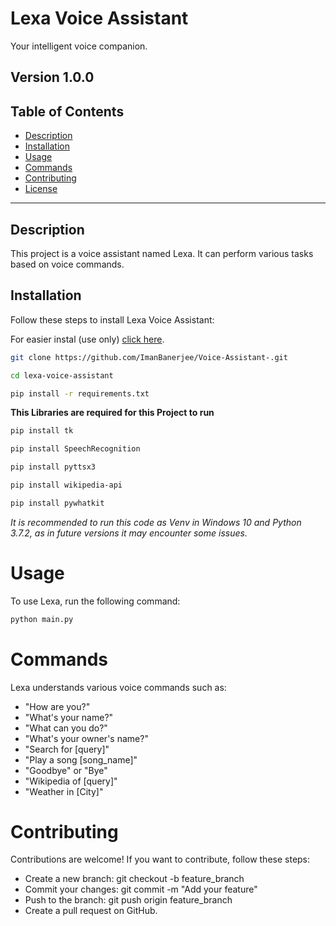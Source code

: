# Lexa Voice Assistant

Your intelligent voice companion.

## Version 1.0.0

## Table of Contents

- [Description](#description)
- [Installation](#installation)
- [Usage](#usage)
- [Commands](#commands)
- [Contributing](#contributing)
- [License](#license)

---

## Description

This project is a voice assistant named Lexa. It can perform various tasks based on voice commands.

## Installation

Follow these steps to install Lexa Voice Assistant:

For easier instal (use only)  [click here](<https://drive.google.com/file/d/1Y7YyaE2IEGvMrY0nKuzQ4cEInML5JEej/view?usp=sharing>).
```bash
git clone https://github.com/ImanBanerjee/Voice-Assistant-.git
```
```bash
cd lexa-voice-assistant
```
```bash
pip install -r requirements.txt
```

**This Libraries are required for this Project to run**
```bash
pip install tk
```
```bash
pip install SpeechRecognition
```
```bash
pip install pyttsx3
```
```bash
pip install wikipedia-api
```
```bash
pip install pywhatkit
```

*It is recommended to run this code as Venv in Windows 10 and Python 3.7.2, as in future versions it may encounter some issues.*

# Usage
To use Lexa, run the following command:

```bash
python main.py
```

# Commands
Lexa understands various voice commands such as:

* "How are you?"
* "What's your name?"
* "What can you do?"
* "What's your owner's name?"
* "Search for [query]"
* "Play a song [song_name]"
* "Goodbye" or "Bye"
* "Wikipedia of [query]"
* "Weather in [City]"

# Contributing
Contributions are welcome! If you want to contribute, follow these steps:

* Create a new branch: git checkout -b feature_branch
* Commit your changes: git commit -m "Add your feature"
* Push to the branch: git push origin feature_branch
* Create a pull request on GitHub.



  









